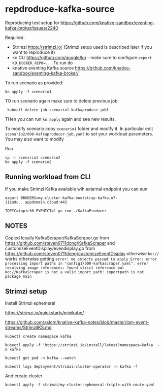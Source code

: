 # repdroduce-kafka-source

Reproducing test setup for https://github.com/knative-sandbox/eventing-kafka-broker/issues/2240

Required:
*  Strimzi https://strimzi.io/ (Strimzi setup used is described later if you want to reproduce it)
* ko CLI https://github.com/google/ko - make sure to configure `export KO_DOCKER_REPO=...`
To run do
* knative eventing Kafka source https://github.com/knative-sandbox/eventing-kafka-broker/


To run scenario as provided:

```
ko apply -f scenario1
```

TO run scenario again make sure to delete previous job:

```
 kubectl delete job scenario1-kafkaproduce-job1
```

THen you can run `ko apply` again and see new results.

To modify scenario copy `scenario1` folder and modify it.
In particular edit `scenario2/600-kafkaproducer-job.yaml` to set your workload parameters. You may also want to modify

Run

```
cp -r scenario1 scenario2
ko apply -f scenario2
```

## Running workload from CLI

If you make Strimzi Kafka available wih external endpoint you can eun

```
export BROKERS=my-cluster-kafka-bootstrap-kafka.o7-111a9c...appdomain.cloud:443

TOPIC=topic30 EVENTCT=1 go run ./KafkaProducer
````

## NOTES

Copied lcoally KafkaScraper/KafkaScraper.go from https://github.com/steven0711dong/KafkaScraper and customizeEventDisplay/evendisplay.go from https://github.com/steven0711dong/customizeEventDisplay otherwise `ko://` works otherwise getting `error: no objects passed to apply Error: error processing import paths in "config1/300-kafkascraper.yaml": error resolving image references: found strict reference but ko://KafkaScraper is not a valid import path: importpath is not package main`


## Strimzi setup

Install Strimzi ephemeral

https://strimzi.io/quickstarts/minikube/

https://github.com/aslom/knative-kafka-notes/blob/master/ibm-event-streams/StrimziIKS.md

```
kubectl create namespace kafka

kubectl apply -f 'https://strimzi.io/install/latest?namespace=kafka' -n kafka

kubectl get pod -n kafka --watch

kubectl logs deployment/strimzi-cluster-operator -n kafka -f
```

And create cluster


```
kubectl apply -f strimzi/my-cluster-ephemeral-triple-with-route.yaml

```

